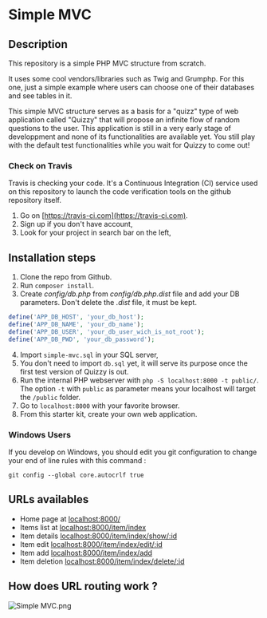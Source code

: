 # Simple MVC

## Description

This repository is a simple PHP MVC structure from scratch.

It uses some cool vendors/libraries such as Twig and Grumphp.
For this one, just a simple example where users can choose one of their databases and see tables in it.

This simple MVC structure serves as a basis for a "quizz" type of web application called "Quizzy" that will propose an infinite flow of random questions to the user. This application is still in a very early stage of developpment and none of its functionalities are available yet. You still play with the default test functionalities while you wait for Quizzy to come out!


### Check on Travis

Travis is checking your code. It's a Continuous Integration (CI) service used on this repository to launch the code verification tools on the github repository itself.

1. Go on [https://travis-ci.com](https://travis-ci.com).
2. Sign up if you don't have account,
3. Look for your project in search bar on the left,

## Installation steps

1. Clone the repo from Github.
2. Run `composer install`.
3. Create *config/db.php* from *config/db.php.dist* file and add your DB parameters. Don't delete the *.dist* file, it must be kept.
```php
define('APP_DB_HOST', 'your_db_host');
define('APP_DB_NAME', 'your_db_name');
define('APP_DB_USER', 'your_db_user_wich_is_not_root');
define('APP_DB_PWD', 'your_db_password');
```
4. Import `simple-mvc.sql` in your SQL server,
5. You don't need to import `db.sql` yet, it will serve its purpose once the first test version of Quizzy is out.
6. Run the internal PHP webserver with `php -S localhost:8000 -t public/`. The option `-t` with `public` as parameter means your localhost will target the `/public` folder.
7. Go to `localhost:8000` with your favorite browser.
8. From this starter kit, create your own web application.

### Windows Users

If you develop on Windows, you should edit you git configuration to change your end of line rules with this command :

`git config --global core.autocrlf true`

## URLs availables

* Home page at [localhost:8000/](localhost:8000/)
* Items list at [localhost:8000/item/index](localhost:8000/item/index)
* Item details [localhost:8000/item/index/show/:id](localhost:8000/item/show/2)
* Item edit [localhost:8000/item/index/edit/:id](localhost:8000/item/edit/2)
* Item add [localhost:8000/item/index/add](localhost:8000/item/add)
* Item deletion [localhost:8000/item/index/delete/:id](localhost:8000/item/delete/2)

## How does URL routing work ?

![Simple MVC.png](https://raw.githubusercontent.com/WildCodeSchool/simple-mvc/master/Simple%20-%20MVC.png)
